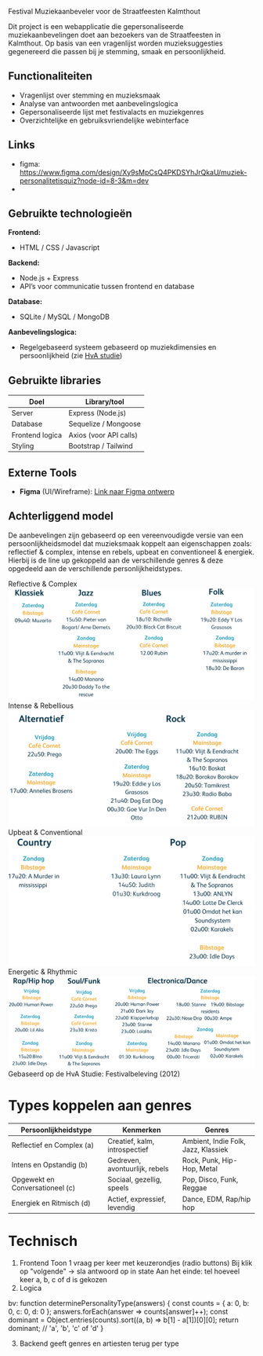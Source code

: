 Festival Muziekaanbeveler voor de Straatfeesten Kalmthout

Dit project is een webapplicatie die gepersonaliseerde muziekaanbevelingen doet aan bezoekers van de Straatfeesten in Kalmthout. Op basis van een vragenlijst worden muzieksuggesties gegenereerd die passen bij je stemming, smaak en persoonlijkheid.

## Functionaliteiten

- Vragenlijst over stemming en muzieksmaak
- Analyse van antwoorden met aanbevelingslogica
- Gepersonaliseerde lijst met festivalacts en muziekgenres
- Overzichtelijke en gebruiksvriendelijke webinterface

## Links
- figma: https://www.figma.com/design/Xy9sMpCsQ4PKDSYhJrQkaU/muziek-personalitetisquiz?node-id=8-3&m=dev
- 

## Gebruikte technologieën

**Frontend:**
- HTML / CSS / Javascript


**Backend:**
- Node.js + Express
- API’s voor communicatie tussen frontend en database

**Database:**
- SQLite / MySQL / MongoDB

**Aanbevelingslogica:**
- Regelgebaseerd systeem gebaseerd op muziekdimensies en persoonlijkheid (zie [HvA studie](https://www.hva.nl/binaries/content/assets/subsites/kc-fdmci/assets_1/boek-festivalbeleving---oktober-2012.pdf))

## Gebruikte libraries

| Doel            | Library/tool          |
|-----------------|------------------------|
| Server          | Express (Node.js)      |
| Database        | Sequelize / Mongoose   |
| Frontend logica | Axios (voor API calls) |
| Styling         | Bootstrap / Tailwind   |

## Externe Tools

- **Figma** (UI/Wireframe): [Link naar Figma ontwerp](https://www.figma.com/...)


## Achterliggend model
De aanbevelingen zijn gebaseerd op een vereenvoudigde versie van een persoonlijkheidsmodel dat muzieksmaak koppelt aan eigenschappen zoals: reflectief & complex, intense en rebels, upbeat en conventioneel & energiek.
Hierbij is de line up gekoppeld aan de verschillende genres & deze opgedeeld aan de verschillende personlijkheidstypes.

Reflective & Complex
![img_4.png](img_4.png)
Intense & Rebellious
![img.png](img.png)
Upbeat & Conventional
![img_1.png](img_1.png)
Energetic & Rhythmic
![img_2.png](img_2.png)
Gebaseerd op de HvA Studie: Festivalbeleving (2012)

# Types koppelen aan genres

| Persoonlijkheidstype           | Kenmerken      | Genres                               |
|--------------------------------|---------------------|--------------------------------------|
| Reflectief en Complex (a)      | Creatief, kalm, introspectief   | Ambient, Indie Folk, Jazz, Klassiek	 |
| Intens en Opstandig (b)        | Gedreven, avontuurlijk, rebels | Rock, Punk, Hip-Hop, Metal           |
| Opgewekt en Conversationeel (c) | Sociaal, gezellig, speels | Pop, Disco, Funk, Reggae             |
| Energiek en Ritmisch (d)        | Actief, expressief, levendig| Dance, EDM, Rap/hip hop                         |




# Technisch
1. Frontend
   Toon 1 vraag per keer met keuzerondjes (radio buttons)
   Bij klik op "volgende" → sla antwoord op in state
   Aan het einde: tel hoeveel keer a, b, c of d is gekozen
2. Logica

bv: function determinePersonalityType(answers) {
const counts = { a: 0, b: 0, c: 0, d: 0 };
answers.forEach(answer => counts[answer]++);
const dominant = Object.entries(counts).sort((a, b) => b[1] - a[1])[0][0];
return dominant; // 'a', 'b', 'c' of 'd'
}

3. Backend geeft genres en artiesten terug per type
